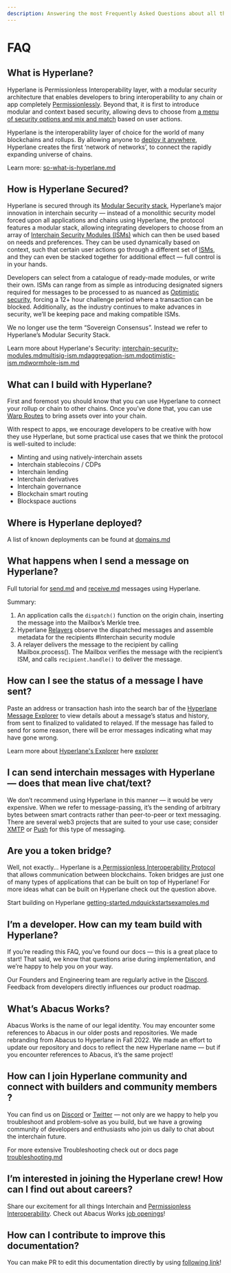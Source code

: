 ```yaml
---
description: Answering the most Frequently Asked Questions about all things Hyperlane
---
```


# FAQ

## **What is Hyperlane?**

Hyperlane is Permissionless Interoperability layer, with a modular security architecture that enables developers to bring interoperability to any chain or app completely [Permissionlessly](https://docs.hyperlane.xyz/docs/deploy/deploy-hyperlane). Beyond that, it is first to introduce modular and context based security, allowing devs to choose from [a menu of security options and mix and match](https://docs.hyperlane.xyz/docs/protocol/sovereign-consensus) based on user actions.

Hyperlane is the interoperability layer of choice for the world of many blockchains and rollups. By allowing anyone to [deploy it anywhere](https://docs.hyperlane.xyz/docs/deploy/deploy-hyperlane), Hyperlane creates the first ‘network of networks’, to connect the rapidly expanding universe of chains.

Learn more: [so-what-is-hyperlane.md](../introduction/why-hyperlane/so-what-is-hyperlane.md "mention")

## **How is Hyperlane Secured?**

Hyperlane is secured through its [Modular Security stack](../protocol/sovereign-consensus/), Hyperlane’s major innovation in interchain security — instead of a monolithic security model forced upon all applications and chains using Hyperlane, the protocol features a modular stack, allowing integrating developers to choose from an array of [Interchain Security Modules (ISMs)](https://docs.hyperlane.xyz/docs/protocol/sovereign-consensus) which can then be used based on needs and preferences. They can be used dynamically based on context, such that certain user actions go through a different set of [ISMs](../protocol/sovereign-consensus/), and they can even be stacked together for additional effect — full control is in your hands.

Developers can select from a catalogue of ready-made modules, or write their own. ISMs can range from as simple as introducing designated signers required for messages to be processed to as nuanced as [Optimistic security](../protocol/sovereign-consensus/optimistic-ism.md), forcing a 12+ hour challenge period where a transaction can be blocked. Additionally, as the industry continues to make advances in security, we’ll be keeping pace and making compatible ISMs.

We no longer use the term “Sovereign Consensus”. Instead we refer to Hyperlane’s Modular Security Stack.

Learn more about Hyperlane's Security: [interchain-security-modules.md](../protocol/sovereign-consensus/interchain-security-modules.md "mention")[multisig-ism.md](../protocol/sovereign-consensus/multisig-ism.md "mention")[aggregation-ism.md](../protocol/sovereign-consensus/aggregation-ism.md "mention")[optimistic-ism.md](../protocol/sovereign-consensus/optimistic-ism.md "mention")[wormhole-ism.md](../protocol/sovereign-consensus/wormhole-ism.md "mention")

## What can I build with Hyperlane?

First and foremost you should know that you can use Hyperlane to connect your rollup or chain to other chains. Once you’ve done that, you can use [Warp Routes](../deploy/deploy-warp-route/) to bring assets over into your chain.

With respect to apps, we encourage developers to be creative with how they use Hyperlane, but some practical use cases that we think the protocol is well-suited to include:

* Minting and using natively-interchain assets
* Interchain stablecoins / CDPs
* Interchain lending
* Interchain derivatives
* Interchain governance
* Blockchain smart routing
* Blockspace auctions

## **Where is Hyperlane deployed?**

A list of known deployments can be found at [domains.md](domains.md "mention")

## **What happens when I send a message on Hyperlane?**

Full tutorial for [send.md](../apis/messaging-api/send.md "mention") and [receive.md](../apis/messaging-api/receive.md "mention") messages using Hyperlane.

Summary:

1. An application calls the `dispatch()` function on the origin chain, inserting the message into the Mailbox’s Merkle tree.
2. Hyperlane [Relayers](https://docs.hyperlane.xyz/docs/operators/relayers/) observe the dispatched messages and assemble metadata for the recipients #Interchain security module
3. A relayer delivers the message to the recipient by calling Mailbox.process(). The Mailbox verifies the message with the recipient’s ISM, and calls `recipient.handle()` to deliver the message.

## **How can I see the status of a message I have sent?**

Paste an address or transaction hash into the search bar of the [Hyperlane Message Explorer](https://explorer.hyperlane.xyz/) to view details about a message’s status and history, from sent to finalized to validated to relayed. If the message has failed to send for some reason, there will be error messages indicating what may have gone wrong.

Learn more about [Hyperlane's Explorer](https://explorer.hyperlane.xyz/) here [explorer](../build-with-hyperlane/explorer/ "mention")

## **I can send interchain messages with Hyperlane — does that mean live chat/text?**

We don’t recommend using Hyperlane in this manner — it would be very expensive. When we refer to message-passing, it’s the sending of arbitrary bytes between smart contracts rather than peer-to-peer or text messaging. There are several web3 projects that are suited to your use case; consider [XMTP](https://xmtp.org/) or [Push](https://push.org/) for this type of messaging.

## **Are you a token bridge?**&#x20;

Well, not exactly… Hyperlane is a[ Permissionless Interoperability Protocol ](broken-reference)that allows communication between blockchains. Token bridges are just one of many types of applications that can be built on top of Hyperlane! For more ideas what can be built on Hyperlane check out the question above.&#x20;

Start building on Hyperlane [getting-started.md](../introduction/getting-started.md "mention")[quickstarts](../build-with-hyperlane/quickstarts/ "mention")[examples.md](../build-with-hyperlane/examples.md "mention")

## **I’m a developer. How can my team build with Hyperlane?**

If you’re reading this FAQ, you’ve found our docs — this is a great place to start! That said, we know that questions arise during implementation, and we’re happy to help you on your way.

Our Founders and Engineering team are regularly active in the [Discord](http://discord.gg/hyperlane). Feedback from developers directly influences our product roadmap.

## **What’s Abacus Works?**

Abacus Works is the name of our legal identity. You may encounter some references to Abacus in our older posts and repositories. We made rebranding from Abacus to Hyperlane in Fall 2022. We made an effort to update our repository and docs to reflect the new Hyperlane name — but if you encounter references to Abacus, it’s the same project!

## **How can I join Hyperlane community and connect with builders and community members ?**

You can find us on [Discord](http://discord.gg/hyperlane) or [Twitter](http://twitter.com/hyperlane\_xyz) — not only are we happy to help you troubleshoot and problem-solve as you build, but we have a growing community of developers and enthusiasts who join us daily to chat about the interchain future.

For more extensive Troubleshooting check out or docs page [troubleshooting.md](../build-with-hyperlane/troubleshooting.md "mention")

## **I’m interested in joining the Hyperlane crew! How can I find out about careers?**

Share our excitement for all things Interchain and [Permissionless Interoperability](../deploy/permissionless-interoperability.md). Check out Abacus Works [job openings](https://jobs.lever.co/Hyperlane)!

## How can I contribute to improve this documentation?

You can make PR to edit this documentation directly by using [following link](https://app.gitbook.com/invite/Pl1c4GYUuMTxkQTcVCdO/8Sz5qySf7rfyzypHYyuZ)!
